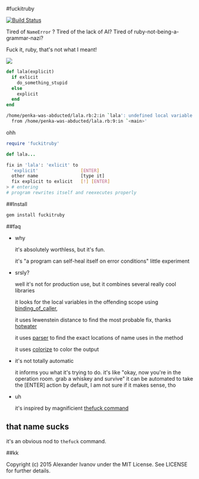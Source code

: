 #fuckitruby

[![Build Status](https://travis-ci.org/alehander42/fuckitruby.svg)](https://travis-ci.org/alehander42/fuckitruby)

Tired of `NameError` ? Tired of the lack of AI? Tired of ruby-not-being-a-grammar-nazi?

Fuck it, ruby, that's not what I meant!

![](http://i.imgur.com/590uk39.gif)
```ruby
def lala(explicit)
  if exlicit
    do_something_stupid
  else
    explicit
  end
end
```

```bash
/home/penka-was-abducted/lala.rb:2:in `lala': undefined local variable or method `exlicit' for main:Object (NameError)
  from /home/penka-was-abducted/lala.rb:9:in `<main>'
```

ohh

```ruby
require 'fuckitruby'

def lala...
```

```bash
fix in 'lala': 'exlicit' to 
  'explicit' 				[ENTER]    
  other name 				[type it]
  fix explicit to exlicit 	[!] [ENTER]
> # entering
# program rewrites itself and reexecutes properly
```

##Install

```bash
gem install fuckitruby
```

##faq

* why

  it's absolutely worthless, but it's fun.

  it's "a program can self-heal itself on error conditions" little experiment


* srsly?

  well it's not for production use, but it combines several really cool libraries

  it looks for the local variables in the offending scope using [binding_of_caller](https://github.com/banister/binding_of_caller),

  it uses lewenstein distance to find the most probable fix, thanks [hotwater](https://github.com/colinsurprenant/hotwater)

  it uses [parser](https://github.com/whitequark/parser/) to
  find the exact locations of name uses in the method 

  it uses [colorize](https://github.com/fazibear/colorize) to color the output

* it's not totally automatic
  
  it informs you what it's trying to do. it's like "okay, now you're in the operation room. grab a whiskey and survive"
  it can be automated to take the [ENTER] action by default, I am not sure if it makes sense, tho

* uh

  it's inspired by magnificient [thefuck command](https://github.com/nvbn/thefuck) 

## that name sucks

it's an obvious nod to `thefuck` command. 

##kk

Copyright (c) 2015 Alexander Ivanov under the MIT License. See LICENSE for further details.


